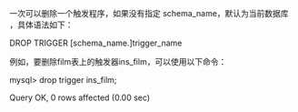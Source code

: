 

一次可以删除一个触发程序，如果没有指定 schema_name，默认为当前数据库 ，具体语法如下：

DROP TRIGGER [schema_name.]trigger_name

例如，要删除film表上的触发器ins_film，可以使用以下命令：

mysql> drop trigger ins_film;

Query OK, 0 rows affected (0.00 sec)



